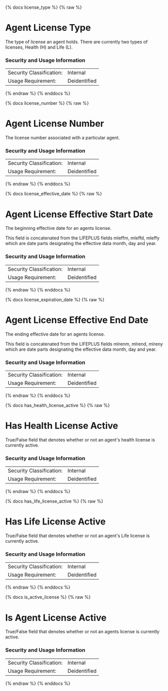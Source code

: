 {% docs license_type %}
{% raw %}

# Agent License Type
The type of license an agent holds. 
There are currently two types of licenses, Health (H) and Life (L).

### Security and Usage Information
|     |     |
| --- | --- |
|Security Classification:  |Internal|
|Usage Requirement:        |Deidentified|

{% endraw %}
{% enddocs %}

{% docs license_number %}
{% raw %}

# Agent License Number
The license number associated with a particular agent.

### Security and Usage Information
|     |     |
| --- | --- |
|Security Classification:  |Internal|
|Usage Requirement:        |Deidentified|

{% endraw %}
{% enddocs %}

{% docs license_effective_date %}
{% raw %}

# Agent License Effective Start Date
The beginning effective date for an agents license.

This field is concatenated from the LIFEPLUS fields mleffm, mleffd, mleffy which are date parts designating the 
effective data month, day and year.

### Security and Usage Information
|     |     |
| --- | --- |
|Security Classification:  |Internal|
|Usage Requirement:        |Deidentified|

{% endraw %}
{% enddocs %}

{% docs license_expiration_date %}
{% raw %}

# Agent License Effective End Date
The ending effective date for an agents license.

This field is concatenated from the LIFEPLUS fields mlrenm, mlrend, mlreny which are date parts designating the 
effective data month, day and year.

### Security and Usage Information
|     |     |
| --- | --- |
|Security Classification:  |Internal|
|Usage Requirement:        |Deidentified|

{% endraw %}
{% enddocs %}

{% docs has_health_license_active %}
{% raw %}

# Has Health License Active
True/False field that denotes whether or not an agent's health license is currently active.

### Security and Usage Information
|     |     |
| --- | --- |
|Security Classification:  |Internal|
|Usage Requirement:        |Deidentified|

{% endraw %}
{% enddocs %}

{% docs has_life_license_active %}
{% raw %}

# Has Life License Active
True/False field that denotes whether or not an agent's Life license is currently active.

### Security and Usage Information
|     |     |
| --- | --- |
|Security Classification:  |Internal|
|Usage Requirement:        |Deidentified|

{% endraw %}
{% enddocs %}

{% docs is_active_license %}
{% raw %}

# Is Agent License Active
True/False field that denotes whether or not an agents license is currently active.

### Security and Usage Information
|     |     |
| --- | --- |
|Security Classification:  |Internal|
|Usage Requirement:        |Deidentified|

{% endraw %}
{% enddocs %}